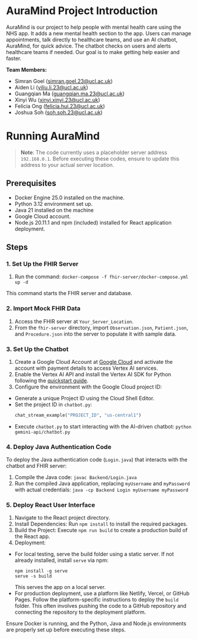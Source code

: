 # AuraMind Project Introduction

AuraMind is our project to help people with mental health care using the NHS app. It adds a new mental health section to the app. Users can manage appointments, talk directly to healthcare teams, and use an AI chatbot, AuraMind, for quick advice. The chatbot checks on users and alerts healthcare teams if needed. Our goal is to make getting help easier and faster.

**Team Members:**
- Simran Goel (simran.goel.23@ucl.ac.uk)
- Aiden Li (yiliu.li.23@ucl.ac.uk)
- Guangqian Ma (guangqian.ma.23@ucl.ac.uk)
- Xinyi Wu (xinyi.xinyi.23@ucl.ac.uk)
- Felicia Ong (felicia.hui.23@ucl.ac.uk)
- Joshua Soh (soh.soh.23@ucl.ac.uk)

# Running AuraMind

> **Note**: The code currently uses a placeholder server address `192.168.0.1`. Before executing these codes, ensure to update this address to your actual server location.

## Prerequisites
- Docker Engine 25.0 installed on the machine.
- Python 3.12 environment set up.
- Java 21 installed on the machine
- Google Cloud account.
- Node.js 20.11.1 and npm (included) installed for React application deployment.

## Steps

### 1. Set Up the FHIR Server
1. Run the command: `docker-compose -f fhir-server/docker-compose.yml up -d`

This command starts the FHIR server and database.

### 2. Import Mock FHIR Data
1. Access the FHIR server at `Your_Server_Location`.
2. From the `fhir-server` directory, import `Observation.json`, `Patient.json`, and `Procedure.json` into the server to populate it with sample data.

### 3. Set Up the Chatbot
1. Create a Google Cloud Account at [Google Cloud](https://cloud.google.com) and activate the account with payment details to access Vertex AI services.
2. Enable the Vertex AI API and install the Vertex AI SDK for Python following the [quickstart guide](https://cloud.google.com/vertex-ai/generative-ai/docs/start/quickstarts/quickstart-multimodal).
3. Configure the environment with the Google Cloud project ID:
 - Generate a unique Project ID using the Cloud Shell Editor.
 - Set the project ID in `chatbot.py`:
   ```python
   chat_stream_example("PROJECT_ID", "us-central1")
   ```
- Execute `chatbot.py` to start interacting with the AI-driven chatbot: `python gemini-api/chatbot.py`

### 4. Deploy Java Authentication Code
To deploy the Java authentication code (`Login.java`) that interacts with the chatbot and FHIR server:
1. Compile the Java code: `javac Backend/Login.java`
2. Run the compiled Java application, replacing `myUsername` and `myPassword` with actual credentials: `java -cp Backend Login myUsername myPassword`

### 5. Deploy React User Interface
1. Navigate to the React project directory.
2. Install Dependencies: Run `npm install` to install the required packages.
3. Build the Project: Execute `npm run build` to create a production build of the React app.
4. Deployment:
  - For local testing, serve the build folder using a static server. If not already installed, install `serve` via npm:
    ```
    npm install -g serve
    serve -s build
    ```
    This serves the app on a local server.
  - For production deployment, use a platform like Netlify, Vercel, or GitHub Pages. Follow the platform-specific instructions to deploy the `build` folder. This often involves pushing the code to a GitHub repository and connecting the repository to the deployment platform.

Ensure Docker is running, and the Python, Java and Node.js environments are properly set up before executing these steps.
